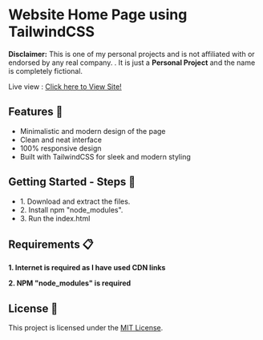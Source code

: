 <h1> Website Home Page using TailwindCSS</h1>

<p><strong>Disclaimer:</strong> This is one of my personal projects and is not affiliated with or endorsed by any real company. . It is just a <strong>Personal Project</strong> and the name is completely fictional.</p>

Live view : <a href="https://tailwindcssproject.000webhostapp.com">Click here to View Site!</a>

<h2>Features 🚀</h2>

<ul>
  <li>Minimalistic and modern design of the page</li>
  <li>Clean and neat interface</li>
  <li>100% responsive design</li>
  <li>Built with TailwindCSS for sleek and modern styling</li>
  
</ul>

<h2>Getting Started - Steps 📲</h2>

<ul>
  <li>1. Download and extract the files.</li>
  <li>2. Install npm "node_modules".</li>
  <li>3. Run the index.html</li>
</ul>

<h2>Requirements 📋</h2>

<p><strong>1. Internet is required as I have used CDN links</strong></p>
<p><strong>2. NPM "node_modules" is required</strong></p>

<h2>License 📜</h2>

<p>This project is licensed under the <a href="LICENSE">MIT License</a>.</p>

